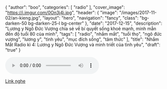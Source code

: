 {
   "author": "boo",
   "categories": [
      "radio"
   ],
   "cover_image": "https://i.imgur.com/0On3j4i.jpg",
  "header": {
    "image": "/images/2017-11-02/an-kieng.jpg",
    "layout": "hero",
    "navigation": "fancy",
    "class": "bg-darken-50 bg-darken-25-l bg-center"
  },
   "date": "2017-12-15",
   "description": "Lương y Ngô Đức Vượng chia sẻ về bí quyết sống khoẻ mạnh, minh mẫn đến độ tuổi 80 của mình",
   "tags": [
      "radio",
      "nhắm mắt",
      "tuổi thọ",
      "ngô đức vượng",
      "lương y",
      "tình yêu",
      "mục đích sống",
      "tâm thức"
   ],
   "title": "Nhắm Mắt Radio kì 4: Lương y Ngô Đức Vượng và minh triết của tình yêu",
   "draft": "true"
}

<audio controls>
  <source src="https://s0.vocaroo.com/media/download_temp/Vocaroo_s03acbmyS5YX.mp3" type="audio/mpeg">
Your browser does not support the audio element.
</audio>

[Link nghe](https://s0.vocaroo.com/media/download_temp/Vocaroo_s03acbmyS5YX.mp3)
